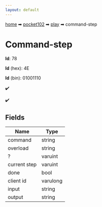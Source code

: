 ```yaml
---
layout: default
---
```


[home](/) ➡ [pocket102](/protocol/pocket102) ➡ [play](/protocol/pocket102/play) ➡ command-step

# Command-step

**Id**: 78

**Id** (hex): 4E

**Id** (bin): 01001110

✔️

✔️

## Fields

Name | Type
---|---
command | string
overload | string
? | varuint
current step | varuint
done | bool
client id | varulong
input | string
output | string

